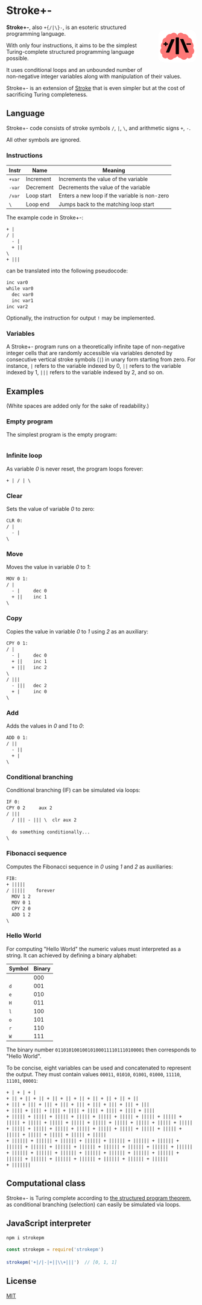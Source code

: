 # Stroke+-

<img src="logo.png" style="width: 20%; float: right; margin: 1rem 0 1rem 2rem; border-radius: 1rem; max-width: 250px; float: right" align="right" width="250">

**Stroke+-**, also `+{/|\}-`, is an esoteric structured programming language.

With only four instructions, it aims to be the simplest Turing-complete structured programming language possible.

It uses conditional loops and an unbounded number of non-negative integer variables along with manipulation of their values.

Stroke+- is an extension of [Stroke](https://github.com/ttulka/stroke) that is even simpler but at the cost of sacrificing Turing completeness.

## Language

Stroke+- code consists of stroke symbols `/`, `|`, `\`, and arithmetic signs `+`, `-`. 

All other symbols are ignored.

### Instructions

| Instr   | Name       | Meaning |
| ------- | ---------- | ------- |
| `+var` | Increment  | Increments the value of the variable |
| `-var` | Decrement  | Decrements the value of the variable |
| `/var` | Loop start | Enters a new loop if the variable is non-zero |
| `\`     | Loop end   | Jumps back to the matching loop start |

The example code in Stroke+-:

```stroke+-
+ | 
/ | 
  - | 
  + || 
\ 
+ |||
```

can be translated into the following pseudocode:

```
inc var0
while var0
  dec var0
  inc var1
inc var2
```

Optionally, the instruction for output `!` may be implemented.

### Variables

A Stroke+- program runs on a theoretically infinite tape of non-negative integer cells that are randomly accessible via variables denoted by consecutive vertical stroke symbols (`|`) in unary form starting from zero. For instance, `|` refers to the variable indexed by 0, `||` refers to the variable indexed by 1, `|||` refers to the variable indexed by 2, and so on.

## Examples

(White spaces are added only for the sake of readability.)

### Empty program

The simplest program is the empty program:

```stroke+-
```

### Infinite loop

As variable *0* is never reset, the program loops forever:

```stroke+-
+ | / | \
```

### Clear

Sets the value of variable *0* to zero:

```stroke+-
CLR 0:
/ |
  - |
\
```

### Move

Moves the value in variable *0* to *1*:

```stroke+-
MOV 0 1:
/ |
  - |     dec 0
  + ||    inc 1
\
```

### Copy

Copies the value in variable *0* to *1* using *2* as an auxiliary:

```stroke+-
CPY 0 1:
/ |
  - |     dec 0
  + ||    inc 1
  + |||   inc 2
\
/ |||
  - |||   dec 2
  + |     inc 0
\
```

### Add

Adds the values in *0* and *1* to *0*:

```stroke+-
ADD 0 1:
/ ||
  - ||
  + |
\
```

### Conditional branching

Conditional branching (IF) can be simulated via loops:

```stroke+-
IF 0:
CPY 0 2     aux 2
/ ||| 
  / ||| - ||| \  clr aux 2

  do something conditionally...
\
```

### Fibonacci sequence

Computes the Fibonacci sequence in *0* using *1* and *2* as auxiliaries:

```stroke+-
FIB:
+ |||||
/ |||||    forever
  MOV 1 2
  MOV 0 1
  CPY 2 0
  ADD 1 2
\
```

### Hello World

For computing "Hello World" the numeric values must interpreted as a string. 
  It can achieved by defining a binary alphabet:

| Symbol | Binary |
| ------ | ------ |
| ` `    | 000    |
| `d`    | 001    |
| `e`    | 010    |
| `H`    | 011    |
| `l`    | 100    |
| `o`    | 101    |
| `r`    | 110    |
| `W`    | 111    |

The binary number `011010100100101000111101110100001` then corresponds to "Hello World".

To be concise, eight variables can be used and concatenated to represent the output. 
  They must contain values `00011`, `01010`, `01001`, `01000`, `11110`, `11101`, `00001`:

```stroke+-
+ | + | + |
+ || + || + || + || + || + || + || + || + || + ||
+ ||| + ||| + ||| + ||| + ||| + ||| + ||| + ||| + |||
+ |||| + |||| + |||| + |||| + |||| + |||| + |||| + ||||
+ ||||| + ||||| + ||||| + ||||| + ||||| + ||||| + ||||| + ||||| + ||||| + ||||| + ||||| + ||||| + ||||| + ||||| + ||||| + ||||| + ||||| + ||||| + ||||| + ||||| + ||||| + ||||| + ||||| + ||||| + ||||| + ||||| + ||||| + ||||| + ||||| + |||||
+ |||||| + |||||| + |||||| + |||||| + |||||| + |||||| + |||||| + |||||| + |||||| + |||||| + |||||| + |||||| + |||||| + |||||| + |||||| + |||||| + |||||| + |||||| + |||||| + |||||| + |||||| + |||||| + |||||| + |||||| + |||||| + |||||| + |||||| + |||||| + ||||||
+ |||||||
```

## Computational class

Stroke+- is Turing complete according to [the structured program theorem](https://en.wikipedia.org/wiki/Structured_program_theorem), as conditional branching (selection) can easily be simulated via loops.

## JavaScript interpreter

```sh
npm i strokepm
```

```js
const strokepm = require('strokepm')

strokepm('+|/|-|+||\\+|||')  // [0, 1, 1]
```

## License

[MIT](LICENSE)
